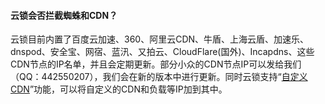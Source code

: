 #### 云锁会否拦截蜘蛛和CDN？

云锁目前内置了百度云加速、360、阿里云CDN、牛盾、上海云盾、加速乐、dnspod、安全宝、网宿、蓝汛、又拍云、CloudFlare(国外)、Incapdns、这些CDN节点的IP名单，并且会定期更新。部分小众的CDN节点IP可以发给我们（QQ：442550207），我们会在新的版本中进行更新。同时云锁支持“[自定义CDN](http://help.yunsuo.com.cn/manual/f15.html)”功能，可以将自定义的CDN和负载等IP加到其中。